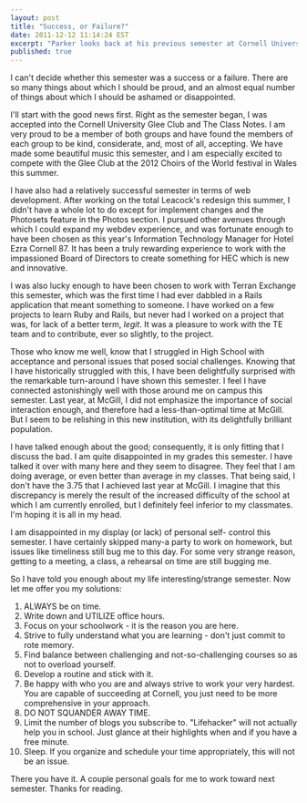 ```yaml
---
layout: post
title: "Success, or Failure?"
date: 2011-12-12 11:14:24 EST
excerpt: "Parker looks back at his previous semester at Cornell University and interprets his failures and successes."
published: true
---
```


I can't decide whether this semester was a success or a failure. There are so many things about which I should be proud, and an almost equal number of things about which I should be ashamed or disappointed. 

I'll start with the good news first. Right as the semester began, I was accepted into the Cornell University Glee Club and The Class Notes. I am very proud to be a member of both groups and have found the members of each group to be kind, considerate, and, most of all, accepting. We have made some beautiful music this semester, and I am especially excited to compete with the Glee Club at the 2012 Choirs of the World festival in Wales this summer.

I have also had a relatively successful semester in terms of web development. After working on the total Leacock's redesign this summer, I didn't have a whole lot to do except for implement changes and the Photosets feature in the Photos section. I pursued other avenues through which I could expand my webdev experience, and was fortunate enough to have been chosen as this year's Information Technology Manager for Hotel Ezra Cornell 87. It has been a truly rewarding experience to work with the impassioned Board of Directors to create something for HEC which is new and innovative.

I was also lucky enough to have been chosen to work with Terran Exchange this semester, which was the first time I had ever dabbled in a Rails application that meant something to someone. I have worked on a few projects to learn Ruby and Rails, but never had I worked on a project that was, for lack of a better term, _legit_. It was a pleasure to work with the TE team and to contribute, ever so slightly, to the project.

Those who know me well, know that I struggled in High School with acceptance and personal issues that posed social challenges. Knowing that I have historically struggled with this, I have been delightfully surprised with the remarkable turn-around I have shown this semester. I feel I have connected astonishingly well with those around me on campus this semester. Last year, at McGill, I did not emphasize the importance of social interaction enough, and therefore had a less-than-optimal time at McGill. But I seem to be relishing in this new institution, with its delightfully brilliant population.

I have talked enough about the good; consequently, it is only fitting that I discuss the bad. I am quite disappointed in my grades this semester. I have talked it over with many here and they seem to disagree. They feel that I am doing average, or even better than average in my classes. That being said, I don't have the 3.75 that I achieved last year at McGill. I imagine that this discrepancy is merely the result of the increased difficulty of the school at which I am currently enrolled, but I definitely feel inferior to my classmates. I'm hoping it is all in my head.

I am disappointed in my display (or lack) of personal self- control this semester. I have certainly skipped many-a party to work on homework, but issues like timeliness still bug me to this day. For some very strange reason, getting to a meeting, a class, a rehearsal on time are still bugging me.

So I have told you enough about my life interesting/strange semester. Now let me offer you my solutions:

1. ALWAYS be on time.
2. Write down and UTILIZE office hours.
3. Focus on your schoolwork - it is the reason you are here. 
4. Strive to fully understand what you are learning - don't just commit to rote memory.
5. Find balance between challenging and not-so-challenging courses so as not to overload yourself.
6. Develop a routine and stick with it.
7. Be happy with who you are and always strive to work your very hardest. You are capable of succeeding at Cornell, you just need to be more comprehensive in your approach.
8. DO NOT SQUANDER AWAY TIME.
9. Limit the number of blogs you subscribe to. "Lifehacker" will not actually help you in school. Just glance at their  highlights when and if you have a free minute.
10. Sleep. If you organize and schedule your time appropriately, this will not be an issue.

There you have it. A couple personal goals for me to work toward next semester. Thanks for reading.